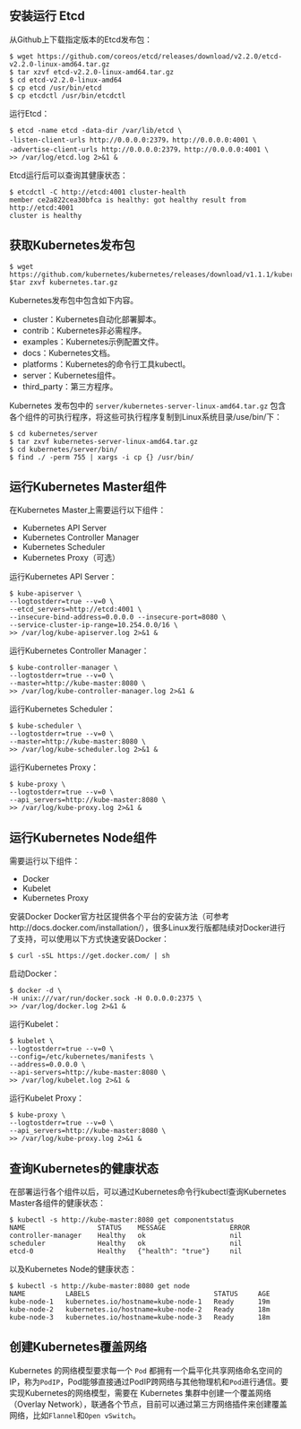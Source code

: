 ## 安装运行 Etcd
从Github上下载指定版本的Etcd发布包：
```shell
$ wget https://github.com/coreos/etcd/releases/download/v2.2.0/etcd-v2.2.0-linux-amd64.tar.gz 
$ tar xzvf etcd-v2.2.0-linux-amd64.tar.gz 
$ cd etcd-v2.2.0-linux-amd64 
$ cp etcd /usr/bin/etcd 
$ cp etcdctl /usr/bin/etcdctl
```
运行Etcd：
```shell
$ etcd -name etcd -data-dir /var/lib/etcd \ 
-listen-client-urls http://0.0.0.0:2379，http://0.0.0.0:4001 \ 
-advertise-client-urls http://0.0.0.0:2379，http://0.0.0.0:4001 \ 
>> /var/log/etcd.log 2>&1 & 
```
Etcd运行后可以查询其健康状态：
```shell
$ etcdctl -C http://etcd:4001 cluster-health 
member ce2a822cea30bfca is healthy: got healthy result from http://etcd:4001 
cluster is healthy
```

## 获取Kubernetes发布包
```shell
$ wget https://github.com/kubernetes/kubernetes/releases/download/v1.1.1/kubernetes.tar.gz
$tar zxvf kubernetes.tar.gz
```
Kubernetes发布包中包含如下内容。

+ cluster：Kubernetes自动化部署脚本。
+ contrib：Kubernetes非必需程序。
+ examples：Kubernetes示例配置文件。
+ docs：Kubernetes文档。
+ platforms：Kubernetes的命令行工具kubectl。
+ server：Kubernetes组件。
+ third_party：第三方程序。

Kubernetes 发布包中的 `server/kubernetes-server-linux-amd64.tar.gz` 包含各个组件的可执行程序，将这些可执行程序复制到Linux系统目录/use/bin/下：
```shell
$ cd kubernetes/server
$ tar zxvf kubernetes-server-linux-amd64.tar.gz
$ cd kubernetes/server/bin/
$ find ./ -perm 755 | xargs -i cp {} /usr/bin/
```

## 运行Kubernetes Master组件
在Kubernetes Master上需要运行以下组件：

+ Kubernetes API Server
+ Kubernetes Controller Manager
+ Kubernetes Scheduler
+ Kubernetes Proxy（可选）

运行Kubernetes API Server：
```shell
$ kube-apiserver \
--logtostderr=true --v=0 \
--etcd_servers=http://etcd:4001 \
--insecure-bind-address=0.0.0.0 --insecure-port=8080 \
--service-cluster-ip-range=10.254.0.0/16 \
>> /var/log/kube-apiserver.log 2>&1 &
```

运行Kubernetes Controller Manager：
```shell
$ kube-controller-manager \
--logtostderr=true --v=0 \
--master=http://kube-master:8080 \
>> /var/log/kube-controller-manager.log 2>&1 &
```

运行Kubernetes Scheduler：
```shell
$ kube-scheduler \
--logtostderr=true --v=0 \
--master=http://kube-master:8080 \
>> /var/log/kube-scheduler.log 2>&1 &
```

运行Kubernetes Proxy：
```shell
$ kube-proxy \
--logtostderr=true --v=0 \
--api_servers=http://kube-master:8080 \
>> /var/log/kube-proxy.log 2>&1 &
```

## 运行Kubernetes Node组件
需要运行以下组件：

+ Docker
+ Kubelet
+ Kubernetes Proxy

安装Docker
Docker官方社区提供各个平台的安装方法（可参考http://docs.docker.com/installation/），很多Linux发行版都陆续对Docker进行了支持，可以使用以下方式快速安装Docker：
```shell
$ curl -sSL https://get.docker.com/ | sh
```
启动Docker：
```shell
$ docker -d \
-H unix:///var/run/docker.sock -H 0.0.0.0:2375 \
>> /var/log/docker.log 2>&1 &
```

运行Kubelet：
```shell
$ kubelet \
--logtostderr=true --v=0 \
--config=/etc/kubernetes/manifests \
--address=0.0.0.0 \
--api-servers=http://kube-master:8080 \
>> /var/log/kubelet.log 2>&1 &
```

运行Kubelet Proxy：
```shell
$ kube-proxy \
--logtostderr=true --v=0 \
--api_servers=http://kube-master:8080 \
>> /var/log/kube-proxy.log 2>&1 &
```

## 查询Kubernetes的健康状态

在部署运行各个组件以后，可以通过Kubernetes命令行kubectl查询Kubernetes Master各组件的健康状态：
```shell
$ kubectl -s http://kube-master:8080 get componentstatus
NAME                  STATUS    MESSAGE                ERROR 
controller-manager    Healthy   ok                     nil 
scheduler             Healthy   ok                     nil 
etcd-0                Healthy   {"health": "true"}     nil
```
以及Kubernetes Node的健康状态：
```shell
$ kubectl -s http://kube-master:8080 get node
NAME          LABELS                               STATUS     AGE 
kube-node-1   kubernetes.io/hostname=kube-node-1   Ready      19m 
kube-node-2   kubernetes.io/hostname=kube-node-2   Ready      18m 
kube-node-3   kubernetes.io/hostname=kube-node-3   Ready      18m 
```

## 创建Kubernetes覆盖网络
Kubernetes 的网络模型要求每一个 `Pod` 都拥有一个扁平化共享网络命名空间的IP，称为`PodIP`，Pod能够直接通过PodIP跨网络与其他物理机和`Pod`进行通信。要实现Kubernetes的网络模型，需要在 Kubernetes 集群中创建一个覆盖网络（Overlay Network），联通各个节点，目前可以通过第三方网络插件来创建覆盖网络，比如`Flannel`和`Open vSwitch`。
